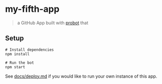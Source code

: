 # my-fifth-app

> a GitHub App built with [probot](https://github.com/probot/probot) that 

## Setup

```
# Install dependencies
npm install

# Run the bot
npm start
```

See [docs/deploy.md](docs/deploy.md) if you would like to run your own instance of this app.
